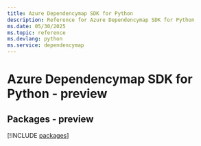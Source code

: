 ```yaml
---
title: Azure Dependencymap SDK for Python
description: Reference for Azure Dependencymap SDK for Python
ms.date: 05/30/2025
ms.topic: reference
ms.devlang: python
ms.service: dependencymap
---
```

# Azure Dependencymap SDK for Python - preview
## Packages - preview
[!INCLUDE [packages](dependencymap-index.md)]
